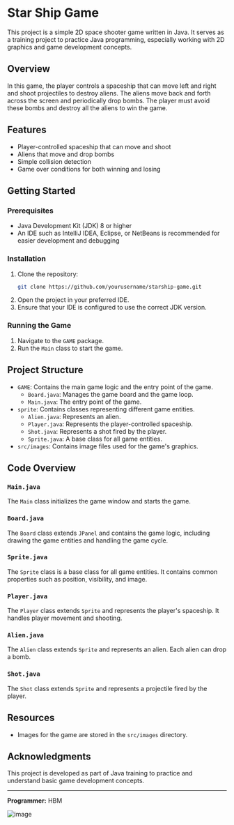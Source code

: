 # Star Ship Game

This project is a simple 2D space shooter game written in Java. It serves as a training project to practice Java programming, especially working with 2D graphics and game development concepts.

## Overview

In this game, the player controls a spaceship that can move left and right and shoot projectiles to destroy aliens. The aliens move back and forth across the screen and periodically drop bombs. The player must avoid these bombs and destroy all the aliens to win the game.

## Features

- Player-controlled spaceship that can move and shoot
- Aliens that move and drop bombs
- Simple collision detection
- Game over conditions for both winning and losing

## Getting Started

### Prerequisites

- Java Development Kit (JDK) 8 or higher
- An IDE such as IntelliJ IDEA, Eclipse, or NetBeans is recommended for easier development and debugging

### Installation

1. Clone the repository:
    ```sh
    git clone https://github.com/yourusername/starship-game.git
    ```
2. Open the project in your preferred IDE.
3. Ensure that your IDE is configured to use the correct JDK version.

### Running the Game

1. Navigate to the `GAME` package.
2. Run the `Main` class to start the game.

## Project Structure

- `GAME`: Contains the main game logic and the entry point of the game.
  - `Board.java`: Manages the game board and the game loop.
  - `Main.java`: The entry point of the game.
- `sprite`: Contains classes representing different game entities.
  - `Alien.java`: Represents an alien.
  - `Player.java`: Represents the player-controlled spaceship.
  - `Shot.java`: Represents a shot fired by the player.
  - `Sprite.java`: A base class for all game entities.
- `src/images`: Contains image files used for the game's graphics.

## Code Overview

### `Main.java`

The `Main` class initializes the game window and starts the game.

### `Board.java`

The `Board` class extends `JPanel` and contains the game logic, including drawing the game entities and handling the game cycle.

### `Sprite.java`

The `Sprite` class is a base class for all game entities. It contains common properties such as position, visibility, and image.

### `Player.java`

The `Player` class extends `Sprite` and represents the player's spaceship. It handles player movement and shooting.

### `Alien.java`

The `Alien` class extends `Sprite` and represents an alien. Each alien can drop a bomb.

### `Shot.java`

The `Shot` class extends `Sprite` and represents a projectile fired by the player.

## Resources

- Images for the game are stored in the `src/images` directory.


## Acknowledgments

This project is developed as part of Java training to practice and understand basic game development concepts.

---

**Programmer:** HBM




![image](https://github.com/hudabanimustafa/hudabanimustafa-starShip_JAVA15/assets/71215108/fa6a41ba-e76b-4a47-80f2-b9b68e703036)


